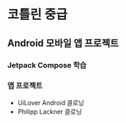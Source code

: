 # 코틀린 중급

## Android 모바일 앱 프로젝트

### Jetpack Compose 학습



### 앱 프로젝트
- UiLover Android 클로닝
- Philipp Lackner 클로닝

#### 
